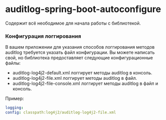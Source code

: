 # auditlog-spring-boot-autoconfigure

Содержит всё неободимое для начала работы с библиотекой.

### Конфигурация логгирования
В вашем приложении для указания способов логгирования методов auditlog требуется указать файл конфигурации.
Вы можете написать свой, но библиотека предоставляет следующие конфигурационные файлы:

- auditlog-log4j2-default.xml логгирует методы auditlog в консоль.
- auditlog-log4j2-file.xml логгирует методы auditlog в файл.
- auditlog-log4j2-file-console.xml логгирует методы auditlog в файл и консоль.

Пример:

```yaml
logging:
config: classpath:log4j2/auditlog-log4j2-file.xml
```